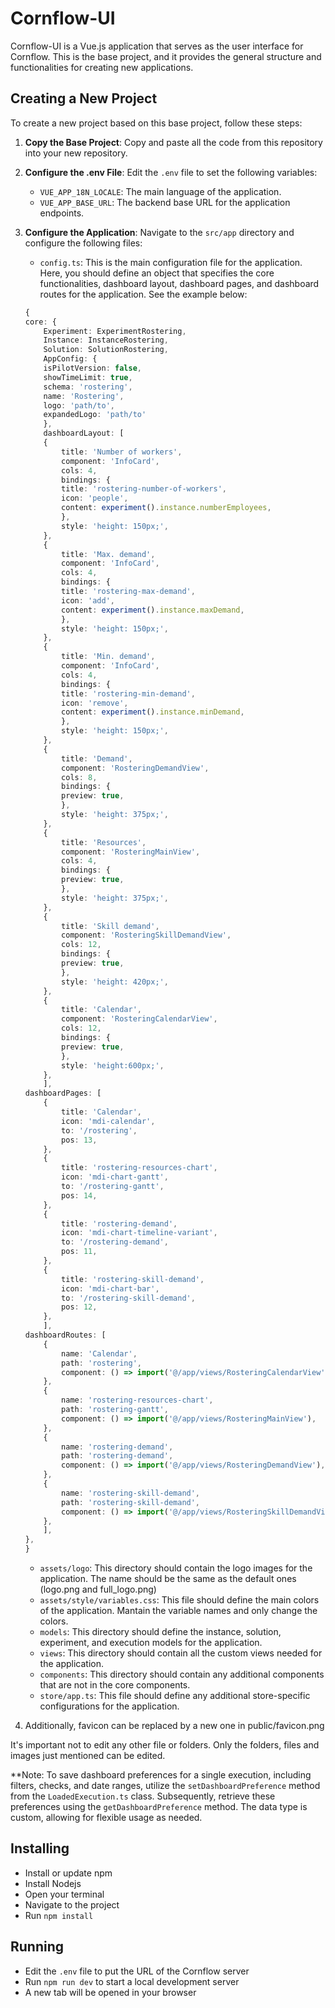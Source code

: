 # Cornflow-UI

Cornflow-UI is a Vue.js application that serves as the user interface for Cornflow. This is the base project, and it provides the general structure and functionalities for creating new applications.

## Creating a New Project

To create a new project based on this base project, follow these steps:

1. **Copy the Base Project**: Copy and paste all the code from this repository into your new repository.

2. **Configure the .env File**: Edit the `.env` file to set the following variables:

   - `VUE_APP_18N_LOCALE`: The main language of the application.
   - `VUE_APP_BASE_URL`: The backend base URL for the application endpoints.

3. **Configure the Application**: Navigate to the `src/app` directory and configure the following files:

   - `config.ts`: This is the main configuration file for the application. Here, you should define an object that specifies the core functionalities, dashboard layout, dashboard pages, and dashboard routes for the application. See the example below:

   ```typescript
   {
   core: {
       Experiment: ExperimentRostering,
       Instance: InstanceRostering,
       Solution: SolutionRostering,
       AppConfig: {
       isPilotVersion: false,
       showTimeLimit: true,
       schema: 'rostering',
       name: 'Rostering',
       logo: 'path/to',
       expandedLogo: 'path/to'
       },
       dashboardLayout: [
       {
           title: 'Number of workers',
           component: 'InfoCard',
           cols: 4,
           bindings: {
           title: 'rostering-number-of-workers',
           icon: 'people',
           content: experiment().instance.numberEmployees,
           },
           style: 'height: 150px;',
       },
       {
           title: 'Max. demand',
           component: 'InfoCard',
           cols: 4,
           bindings: {
           title: 'rostering-max-demand',
           icon: 'add',
           content: experiment().instance.maxDemand,
           },
           style: 'height: 150px;',
       },
       {
           title: 'Min. demand',
           component: 'InfoCard',
           cols: 4,
           bindings: {
           title: 'rostering-min-demand',
           icon: 'remove',
           content: experiment().instance.minDemand,
           },
           style: 'height: 150px;',
       },
       {
           title: 'Demand',
           component: 'RosteringDemandView',
           cols: 8,
           bindings: {
           preview: true,
           },
           style: 'height: 375px;',
       },
       {
           title: 'Resources',
           component: 'RosteringMainView',
           cols: 4,
           bindings: {
           preview: true,
           },
           style: 'height: 375px;',
       },
       {
           title: 'Skill demand',
           component: 'RosteringSkillDemandView',
           cols: 12,
           bindings: {
           preview: true,
           },
           style: 'height: 420px;',
       },
       {
           title: 'Calendar',
           component: 'RosteringCalendarView',
           cols: 12,
           bindings: {
           preview: true,
           },
           style: 'height:600px;',
       },
       ],
   dashboardPages: [
       {
           title: 'Calendar',
           icon: 'mdi-calendar',
           to: '/rostering',
           pos: 13,
       },
       {
           title: 'rostering-resources-chart',
           icon: 'mdi-chart-gantt',
           to: '/rostering-gantt',
           pos: 14,
       },
       {
           title: 'rostering-demand',
           icon: 'mdi-chart-timeline-variant',
           to: '/rostering-demand',
           pos: 11,
       },
       {
           title: 'rostering-skill-demand',
           icon: 'mdi-chart-bar',
           to: '/rostering-skill-demand',
           pos: 12,
       },
       ],
   dashboardRoutes: [
       {
           name: 'Calendar',
           path: 'rostering',
           component: () => import('@/app/views/RosteringCalendarView'),
       },
       {
           name: 'rostering-resources-chart',
           path: 'rostering-gantt',
           component: () => import('@/app/views/RosteringMainView'),
       },
       {
           name: 'rostering-demand',
           path: 'rostering-demand',
           component: () => import('@/app/views/RosteringDemandView'),
       },
       {
           name: 'rostering-skill-demand',
           path: 'rostering-skill-demand',
           component: () => import('@/app/views/RosteringSkillDemandView'),
       },
       ],
   },
   }
   ```

   - `assets/logo`: This directory should contain the logo images for the application. The name should be the same as the default ones (logo.png and full_logo.png)
   - `assets/style/variables.css`: This file should define the main colors of the application. Mantain the variable names and only change the colors.
   - `models`: This directory should define the instance, solution, experiment, and execution models for the application.
   - `views`: This directory should contain all the custom views needed for the application.
   - `components`: This directory should contain any additional components that are not in the core components.
   - `store/app.ts`: This file should define any additional store-specific configurations for the application.

4. Additionally, favicon can be replaced by a new one in public/favicon.png

It's important not to edit any other file or folders. Only the folders, files and images just mentioned can be edited.

\*\*Note: To save dashboard preferences for a single execution, including filters, checks, and date ranges, utilize the `setDashboardPreference` method from the `LoadedExecution.ts` class. Subsequently, retrieve these preferences using the `getDashboardPreference` method. The data type is custom, allowing for flexible usage as needed.

## Installing

- Install or update npm
- Install Nodejs
- Open your terminal
- Navigate to the project
- Run `npm install`

## Running

- Edit the `.env` file to put the URL of the Cornflow server
- Run `npm run dev` to start a local development server
- A new tab will be opened in your browser

